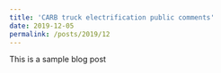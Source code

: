 ```yaml
---
title: 'CARB truck electrification public comments'
date: 2019-12-05
permalink: /posts/2019/12
---
```


This is a sample blog post
